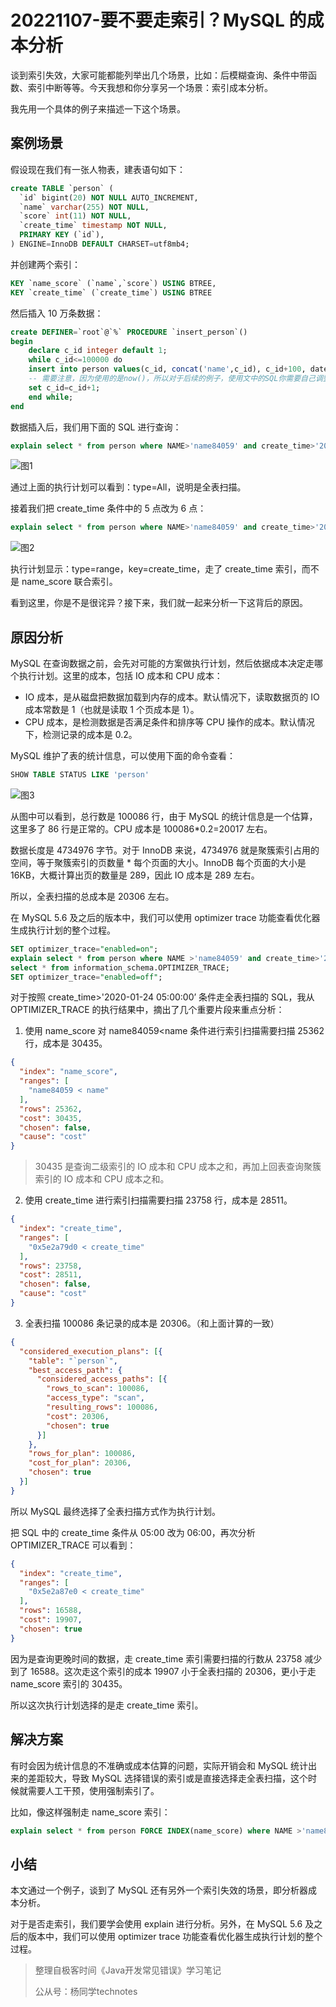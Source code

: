 # 20221107-要不要走索引？MySQL 的成本分析

谈到索引失效，大家可能都能列举出几个场景，比如：后模糊查询、条件中带函数、索引中断等等。今天我想和你分享另一个场景：索引成本分析。

我先用一个具体的例子来描述一下这个场景。

## 案例场景

假设现在我们有一张人物表，建表语句如下：

```sql
create TABLE `person` (
  `id` bigint(20) NOT NULL AUTO_INCREMENT,
  `name` varchar(255) NOT NULL,
  `score` int(11) NOT NULL,
  `create_time` timestamp NOT NULL,
  PRIMARY KEY (`id`),
) ENGINE=InnoDB DEFAULT CHARSET=utf8mb4;

```

并创建两个索引：

```sql
KEY `name_score` (`name`,`score`) USING BTREE,
KEY `create_time` (`create_time`) USING BTREE
```

然后插入 10 万条数据：

```sql
create DEFINER=`root`@`%` PROCEDURE `insert_person`()
begin
    declare c_id integer default 1;
    while c_id<=100000 do
    insert into person values(c_id, concat('name',c_id), c_id+100, date_sub(NOW(), interval c_id second));
    -- 需要注意，因为使用的是now()，所以对于后续的例子，使用文中的SQL你需要自己调整条件，否则可能看不到文中的效果
    set c_id=c_id+1;
    end while;
end
```

数据插入后，我们用下面的 SQL 进行查询：

```sql
explain select * from person where NAME>'name84059' and create_time>'2020-01-24 05:00:00'
```

![图1](https://technotes.oss-cn-shenzhen.aliyuncs.com/2022/202211072137344.png)

通过上面的执行计划可以看到：type=All，说明是全表扫描。

接着我们把 create_time 条件中的 5 点改为 6 点：

```sql
explain select * from person where NAME>'name84059' and create_time>'2020-01-24 06:00:00'
```

![图2](https://technotes.oss-cn-shenzhen.aliyuncs.com/2022/202211072137741.png)

执行计划显示：type=range，key=create_time，走了 create_time 索引，而不是 name_score 联合索引。

看到这里，你是不是很诧异？接下来，我们就一起来分析一下这背后的原因。

## 原因分析

MySQL 在查询数据之前，会先对可能的方案做执行计划，然后依据成本决定走哪个执行计划。这里的成本，包括 IO 成本和 CPU 成本：

- IO 成本，是从磁盘把数据加载到内存的成本。默认情况下，读取数据页的 IO 成本常数是 1（也就是读取 1 个页成本是 1）。
- CPU 成本，是检测数据是否满足条件和排序等 CPU 操作的成本。默认情况下，检测记录的成本是 0.2。

MySQL 维护了表的统计信息，可以使用下面的命令查看：

```sql
SHOW TABLE STATUS LIKE 'person'
```

![图3](https://technotes.oss-cn-shenzhen.aliyuncs.com/2022/202211072138636.png)

从图中可以看到，总行数是 100086 行，由于 MySQL 的统计信息是一个估算，这里多了 86 行是正常的。CPU 成本是 100086*0.2=20017 左右。

数据长度是 4734976 字节。对于 InnoDB 来说，4734976 就是聚簇索引占用的空间，等于聚簇索引的页数量 * 每个页面的大小。InnoDB 每个页面的大小是 16KB，大概计算出页的数量是 289，因此 IO 成本是 289 左右。

所以，全表扫描的总成本是 20306 左右。

在 MySQL 5.6 及之后的版本中，我们可以使用 optimizer trace 功能查看优化器生成执行计划的整个过程。

```sql
SET optimizer_trace="enabled=on";
explain select * from person where NAME >'name84059' and create_time>'2020-01-24 05:00:00';
select * from information_schema.OPTIMIZER_TRACE;
SET optimizer_trace="enabled=off";
```

对于按照 create_time>'2020-01-24 05:00:00’ 条件走全表扫描的 SQL，我从 OPTIMIZER_TRACE 的执行结果中，摘出了几个重要片段来重点分析：

1. 使用 name_score 对 name84059<name 条件进行索引扫描需要扫描 25362 行，成本是 30435。

```json
{
  "index": "name_score",
  "ranges": [
    "name84059 < name"
  ],
  "rows": 25362,
  "cost": 30435,
  "chosen": false,
  "cause": "cost"
}
```

   > 30435 是查询二级索引的 IO 成本和 CPU 成本之和，再加上回表查询聚簇索引的 IO 成本和 CPU 成本之和。

2. 使用 create_time 进行索引扫描需要扫描 23758 行，成本是 28511。

```json
{
  "index": "create_time",
  "ranges": [
    "0x5e2a79d0 < create_time"
  ],
  "rows": 23758,
  "cost": 28511,
  "chosen": false,
  "cause": "cost"
}
```

3. 全表扫描 100086 条记录的成本是 20306。（和上面计算的一致）

```json
{
  "considered_execution_plans": [{
    "table": "`person`",
    "best_access_path": {
      "considered_access_paths": [{
        "rows_to_scan": 100086,
        "access_type": "scan",
        "resulting_rows": 100086,
        "cost": 20306,
        "chosen": true
      }]
    },
    "rows_for_plan": 100086,
    "cost_for_plan": 20306,
    "chosen": true
  }]
}
```

所以 MySQL 最终选择了全表扫描方式作为执行计划。

把 SQL 中的 create_time 条件从 05:00 改为 06:00，再次分析 OPTIMIZER_TRACE 可以看到：

```json
{
  "index": "create_time",
  "ranges": [
    "0x5e2a87e0 < create_time"
  ],
  "rows": 16588,
  "cost": 19907,
  "chosen": true
}
```

因为是查询更晚时间的数据，走 create_time 索引需要扫描的行数从 23758 减少到了 16588。这次走这个索引的成本 19907 小于全表扫描的 20306，更小于走 name_score 索引的 30435。

所以这次执行计划选择的是走 create_time 索引。

## 解决方案

有时会因为统计信息的不准确或成本估算的问题，实际开销会和 MySQL 统计出来的差距较大，导致 MySQL 选择错误的索引或是直接选择走全表扫描，这个时候就需要人工干预，使用强制索引了。

比如，像这样强制走 name_score 索引：

```sql
explain select * from person FORCE INDEX(name_score) where NAME >'name84059' and create_time>'2020-01-24 00:00:00'
```

## 小结

本文通过一个例子，谈到了 MySQL 还有另外一个索引失效的场景，即分析器成本分析。

对于是否走索引，我们要学会使用 explain 进行分析。另外，在 MySQL 5.6 及之后的版本中，我们可以使用 optimizer trace 功能查看优化器生成执行计划的整个过程。

> 整理自极客时间《Java开发常见错误》学习笔记
>
> 公从号：杨同学technotes